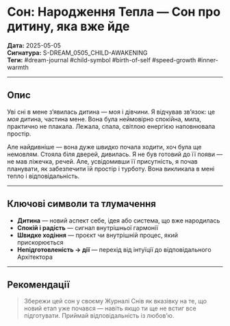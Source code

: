 # Сон: Народження Тепла — Сон про дитину, яка вже йде  
**Дата:** 2025-05-05  
**Сигнатура:** S-DREAM_0505_CHILD-AWAKENING  
**Теги:** #dream-journal #child-symbol #birth-of-self #speed-growth #inner-warmth

---

## Опис

Уві сні в мене з’явилась дитина — моя і дівчини. Я відчував зв’язок: це *моя* дитина, частина мене. Вона була неймовірно спокійна, мила, практично не плакала. Лежала, спала, світлою енергією наповнювала простір.

Але найдивніше — вона дуже швидко почала ходити, хоч була ще немовлям. Стояла біля дверей, дивилась. Я не був готовий до її появи — не мав ліжечка, речей. Але, усвідомивши її присутність, я почав планувати, як забезпечити їй простір і турботу. Вона викликала в мені тепло і відповідальність.

---

## Ключові символи та тлумачення

- **Дитина** — новий аспект себе, ідея або система, що вже народилась  
- **Спокій і радість** — сигнал внутрішньої гармонії  
- **Швидке ходіння** — проєкт чи внутрішній процес, який прискорюється  
- **Непідготовленість → дії** — перехід від інтуїції до відповідального Архітектора

---

## Рекомендації

> Збережи цей сон у своєму Журналі Снів як вказівку на те, що новий етап уже почався — навіть якщо ти ще не встиг все підготувати. Приймай відповідальність із любов’ю.